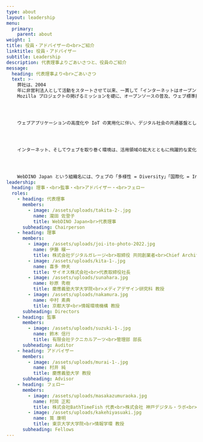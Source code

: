 ```yaml
---
type: about
layout: leadership
menu:
  primary:
    parent: about
weight: 1
title: 役員・アドバイザーの<br>ご紹介
linktitle: 役員・アドバイザー
subtitle: Leadership
description: 代表理事よりごあいさつと、役員のご紹介
message:
  heading: 代表理事より<br>ごあいさつ
  text: >-
    弊社は、2004
    年に非営利法人として活動をスタートさせて以来、一貫して「インターネットはオープンで、すべての人がアクセス可能な公共の資産であるべき」という
    Mozilla プロジェクトの掲げるミッションを礎に、オープンソースの普及、ウェブ標準技術の推進、OSS コミュニティの支援に努めてまいりました。




    ウェブアプリケーションの高度化や IoT の実用化に伴い、デジタル社会の共通基盤としてウェブが注目を浴びる中、2017 年 7 月には社名を WebDINO Japan と改め、ウェブ技術を中心とした研究開発やコンサルティング、人材育成など、新たなステージで活動の幅を広げています。




    インターネット、そしてウェブを取り巻く環境は、活用領域の拡大とともに飛躍的な変化を遂げてきましたが、コロナ禍という予期せぬ出来事をきっかけとして、ビジネス・個人利用を問わず、ウェブに触れる機会は急速に増加しました。一方で、ユーザーはもとより、開発者を含むサービス提供者側の意識と知識も多様性を極めており、私たちの活動をさらにチャレンジングなものとしています。




    WebDINO Japan という組織名には、ウェブの「多様性 = Diversity」「国際化 = Internationalization」「中立性 = Neutrality」「公開性 = Openness」という意味を込めています。設立当初から変わらないこの想いを大切に、産官学そしてコミュニティをつなぐハブとして、これまで以上により広い視野でウェブ技術の応用やオープンイノベーションの拡大をリードしてまいります。
leadership:
  heading: 理事・<br>監事・<br>アドバイザー・<br>フェロー
  roles:
    - heading: 代表理事
      members:
        - image: /assets/uploads/takita-2-.jpg
          name: 瀧田 佐登子
          title: WebDINO Japan<br>代表理事
      subheading: Chairperson
    - heading: 理事
      members:
        - image: /assets/uploads/joi-ito-photo-2022.jpg
          name: 伊藤 穰一
          title: 株式会社デジタルガレージ<br>取締役 共同創業者<br>Chief Architect
        - image: /assets/uploads/kita-1-.jpg
          name: 喜多 伸夫
          title: サイオス株式会社<br>代表取締役社長
        - image: /assets/uploads/sunahara.jpg
          name: 砂原 秀樹
          title: 慶應義塾大学大学院<br>メディアデザイン研究科 教授
        - image: /assets/uploads/nakamura.jpg
          name: 中村 素典
          title: 京都大学<br>情報環境機構 教授
      subheading: Directors
    - heading: 監事
      members:
        - image: /assets/uploads/suzuki-1-.jpg
          name: 鈴木 信行
          title: 有限会社テクニカルアーツ<br>管理部 部長
      subheading: Auditor
    - heading: アドバイザー
      members:
        - image: /assets/uploads/murai-1-.jpg
          name: 村井 純
          title: 慶應義塾大学 教授
      subheading: Advisor
    - heading: フェロー
      members:
        - image: /assets/uploads/masakazumuraoka.jpg
          name: 村岡 正和
          title: 株式会社BathTimeFish 代表<br>株式会社 神戸デジタル・ラボ<br>執行役員
        - image: /assets/uploads/kakehiyasuaki.jpg
          name: 筧 康明
          title: 東京大学大学院<br>情報学環 教授
      subheading: Fellows
---
```

